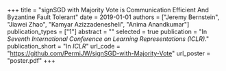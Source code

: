 +++
title = "signSGD with Majority Vote is Communication Efficient And Byzantine Fault Tolerant"
date = 2019-01-01
authors = ["Jeremy Bernstein", "Jiawei Zhao", "Kamyar Azizzadenesheli", "Anima Anandkumar"]
publication_types = ["1"]
abstract = ""
selected = true
publication = "In *Seventh International Conference on Learning Representations (ICLR)*."
publication_short = "In *ICLR*"
url_code = "https://github.com/PermiJW/signSGD-with-Majority-Vote"
url_poster = "poster.pdf"
+++

